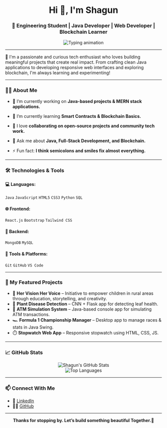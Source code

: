 
<h1 align="center">Hi 👋, I'm Shagun</h1>
<h3 align="center">🚀 Engineering Student | Java Developer | Web Developer | Blockchain Learner</h3>

<p align="center">
  <img src="https://readme-typing-svg.herokuapp.com?font=Fira+Code&size=24&pause=1000&color=C71585&center=true&vCenter=true&width=500&lines=Let's+Learn%2C+Code%2C+Create!;Transforming+Ideas+into+Impactful+Projects" alt="Typing animation" />
</p>



---

🌟 I'm a passionate and curious tech enthusiast who loves building meaningful projects that create real impact. From crafting clean Java applications to developing responsive web interfaces and exploring blockchain, I'm always learning and experimenting!

---

### 👩‍💻 About Me

- 🔭 I’m currently working on **Java-based projects & MERN stack applications.**
- 🌱 I’m currently learning **Smart Contracts & Blockchain Basics.**
- 👯 I love **collaborating on open-source projects and community tech work.**
- 💬 Ask me about **Java, Full-Stack Development, and Blockchain.**
  
- ⚡ Fun fact: **I think semicolons and smiles fix almost everything.**

---

### 🛠️ Technologies & Tools

#### 💻 Languages:
`Java` `JavaScript` `HTML5` `CSS3` `Python` `SQL`

#### 🌐 Frontend:
`React.js` `Bootstrap` `Tailwind CSS` 

#### 🔧 Backend:
`MongoDB` `MySQL` 

#### 🧠 Tools & Platforms:
`Git` `GitHub` `VS Code` 

---

### 📌 My Featured Projects
- 🌟 **Her Vision Her Voice** – Initiative to empower children in rural areas through education, storytelling, and creativity.
-  🌿 **Plant Disease Detection** – CNN + Flask app for detecting leaf health.
- 🔐 **ATM Simulation System** – Java-based console app for simulating ATM transactions.
- 🏎️ **Formula 1 Championship Manager** – Desktop app to manage races & stats in Java Swing.
- ⏱️ **Stopwatch Web App** – Responsive stopwatch using HTML, CSS, JS.
  
---

### 📈 GitHub Stats

<p align="center">
  <img src="https://github-readme-stats.vercel.app/api?username=shagunchauhan02&show_icons=true&theme=radical" alt="Shagun's GitHub Stats" />
  <br/>
  <img src="https://github-readme-stats.vercel.app/api/top-langs/?username=shagunchauhan02&layout=compact&theme=tokyonight" alt="Top Languages"/>
</p>

---

### 📫 Connect With Me

- 💼 [LinkedIn](https://www.linkedin.com/in/shagun-chauhan-239aa3293)  
- 🧑‍💻 [GitHub](https://github.com/shagunchauhan02)  
---

<p align="center"><b>Thanks for stopping by. Let’s build something beautiful Together.🌸</b></p>
